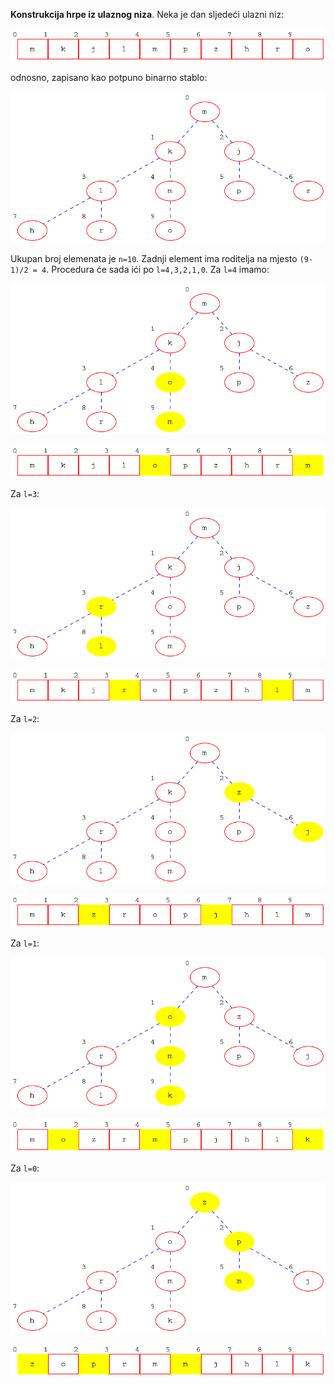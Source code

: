 **Konstrukcija hrpe iz ulaznog niza**.  Neka je dan sljedeći ulazni niz:


![lin-hrpa](img/constr-line-1.txt.png)

odnosno, zapisano kao potpuno binarno stablo:


![max-hrpa](img/constr-enum-1.txt.png)


Ukupan broj elemenata je `n=10`. Zadnji element ima roditelja na mjesto
`(9-1)/2 = 4`. Procedura će sada ići po `l=4,3,2,1,0`. Za `l=4` imamo:  


![max-hrpa](img/constr-enum-2.txt.png)

![lin-hrpa](img/constr-line-2.txt.png)

Za `l=3`:


![max-hrpa](img/constr-enum-3.txt.png)

![lin-hrpa](img/constr-line-3.txt.png)

Za `l=2`:

![max-hrpa](img/constr-enum-4.txt.png)

![lin-hrpa](img/constr-line-4.txt.png)



Za `l=1`:

![max-hrpa](img/constr-enum-5.txt.png)

![lin-hrpa](img/constr-line-5.txt.png)




Za `l=0`:

![max-hrpa](img/constr-enum-6.txt.png)

![lin-hrpa](img/constr-line-6.txt.png)
